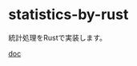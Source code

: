 # statistics-by-rust

統計処理をRustで実装します。

[doc](https://matsu7874.github.io/statistics-by-rust/statistics_by_rust/)
